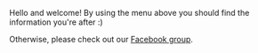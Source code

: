 Hello and welcome!
By using the menu above you should find the information you're after :)

Otherwise, please check out our [Facebook group](https://www.facebook.com/groups/198079110278140/).
